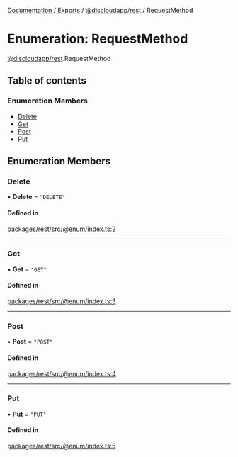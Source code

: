 [Documentation](../README.md) / [Exports](../modules.md) / [@discloudapp/rest](../modules/discloudapp_rest.md) / RequestMethod

# Enumeration: RequestMethod

[@discloudapp/rest](../modules/discloudapp_rest.md).RequestMethod

## Table of contents

### Enumeration Members

- [Delete](discloudapp_rest.RequestMethod.md#delete)
- [Get](discloudapp_rest.RequestMethod.md#get)
- [Post](discloudapp_rest.RequestMethod.md#post)
- [Put](discloudapp_rest.RequestMethod.md#put)

## Enumeration Members

### Delete

• **Delete** = ``"DELETE"``

#### Defined in

[packages/rest/src/@enum/index.ts:2](https://github.com/discloud/discloud.app/blob/9141dfb/packages/rest/src/@enum/index.ts#L2)

___

### Get

• **Get** = ``"GET"``

#### Defined in

[packages/rest/src/@enum/index.ts:3](https://github.com/discloud/discloud.app/blob/9141dfb/packages/rest/src/@enum/index.ts#L3)

___

### Post

• **Post** = ``"POST"``

#### Defined in

[packages/rest/src/@enum/index.ts:4](https://github.com/discloud/discloud.app/blob/9141dfb/packages/rest/src/@enum/index.ts#L4)

___

### Put

• **Put** = ``"PUT"``

#### Defined in

[packages/rest/src/@enum/index.ts:5](https://github.com/discloud/discloud.app/blob/9141dfb/packages/rest/src/@enum/index.ts#L5)
